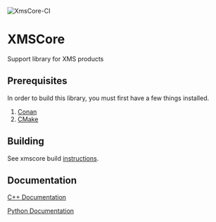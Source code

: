 ![XmsCore-CI](https://github.com/Aquaveo/xmscore/workflows/XmsCore-4.1/badge.svg)

XMSCore
========
Support library for XMS products

Prerequisites
--------------
In order to build this library, you must first have a few things installed.
1. [Conan](https://conan.io)
2. [CMake](https://cmake.org)

Building
--------
See xmscore build [instructions](https://github.com/Aquaveo/xmscore/wiki/Building-Libraries).


Documentation
-------------

[C++ Documentation](https://aquaveo.github.io/xmscore/)

[Python Documentation](https://aquaveo.github.io/xmscore/pydocs)

